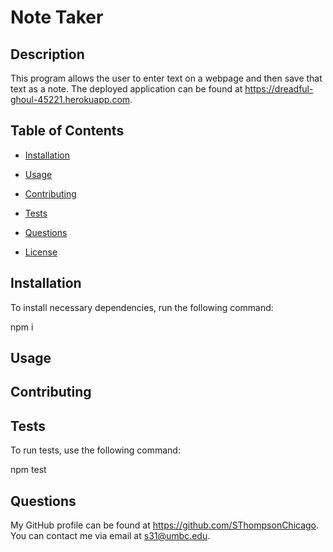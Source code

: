 # Note Taker


  ## Description

  This program allows the user to enter text on a webpage and then save that text as a note. The deployed application can be found at https://dreadful-ghoul-45221.herokuapp.com. 

  ## Table of Contents

  * [Installation](#installation)

  * [Usage](#usage)

  * [Contributing](#contributing)

  * [Tests](#tests)

  * [Questions](#questions)

  * [License](#license)

  ## Installation

  To install necessary dependencies, run the following command:

  npm i

  ## Usage

  

  ## Contributing

  

  ## Tests

  To run tests, use the following command:

  npm test

  ## Questions

  My GitHub profile can be found at https://github.com/SThompsonChicago.
  You can contact me via email at s31@umbc.edu.

  
